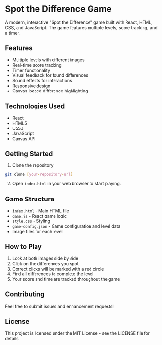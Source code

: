 # Spot the Difference Game

A modern, interactive "Spot the Difference" game built with React, HTML, CSS, and JavaScript. The game features multiple levels, score tracking, and a timer.

## Features

- Multiple levels with different images
- Real-time score tracking
- Timer functionality
- Visual feedback for found differences
- Sound effects for interactions
- Responsive design
- Canvas-based difference highlighting

## Technologies Used

- React
- HTML5
- CSS3
- JavaScript
- Canvas API

## Getting Started

1. Clone the repository:
```bash
git clone [your-repository-url]
```

2. Open `index.html` in your web browser to start playing.

## Game Structure

- `index.html` - Main HTML file
- `game.js` - React game logic
- `style.css` - Styling
- `game-config.json` - Game configuration and level data
- Image files for each level

## How to Play

1. Look at both images side by side
2. Click on the differences you spot
3. Correct clicks will be marked with a red circle
4. Find all differences to complete the level
5. Your score and time are tracked throughout the game

## Contributing

Feel free to submit issues and enhancement requests!

## License

This project is licensed under the MIT License - see the LICENSE file for details. 